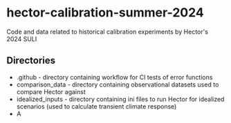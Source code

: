 # hector-calibration-summer-2024

Code and data related to historical calibration experiments by Hector's 2024 SULI

## Directories

-   .github - directory containing workflow for CI tests of error functions
-   comparison_data - directory containing observational datasets used to compare Hector against
-   idealized_inputs - directory containing ini files to run Hector for idealized scenarios (used to calculate transient climate response)
-   A
